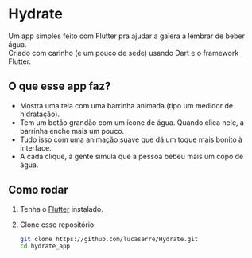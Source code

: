 # Hydrate 

Um app simples feito com Flutter pra ajudar a galera a lembrar de beber água.  
Criado com carinho (e um pouco de sede) usando Dart e o framework Flutter.

## O que esse app faz?

- Mostra uma tela com uma barrinha animada (tipo um medidor de hidratação).
- Tem um botão grandão com um ícone de água. Quando clica nele, a barrinha enche mais um pouco.
- Tudo isso com uma animação suave que dá um toque mais bonito à interface.
- A cada clique, a gente simula que a pessoa bebeu mais um copo de água.

## Como rodar

1. Tenha o [Flutter](https://flutter.dev/docs/get-started/install) instalado.
2. Clone esse repositório:

   ```bash
   git clone https://github.com/lucaserre/Hydrate.git
   cd hydrate_app

